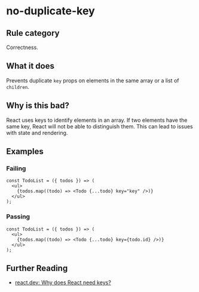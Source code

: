 # no-duplicate-key

## Rule category

Correctness.

## What it does

Prevents duplicate `key` props on elements in the same array or a list of `children`.

## Why is this bad?

React uses keys to identify elements in an array. If two elements have the same key, React will not be able to distinguish them. This can lead to issues with state and rendering.

## Examples

### Failing

```tsx
const TodoList = ({ todos }) => (
  <ul>
    {todos.map((todo) => <Todo {...todo} key="key" />)}
  </ul>
);
```

### Passing

```tsx
const TodoList = ({ todos }) => (
  <ul>
    {todos.map((todo) => <Todo {...todo} key={todo.id} />)}
  </ul>
);
```

## Further Reading

- [react.dev: Why does React need keys?](https://react.dev/learn/rendering-lists#why-does-react-need-keys)
